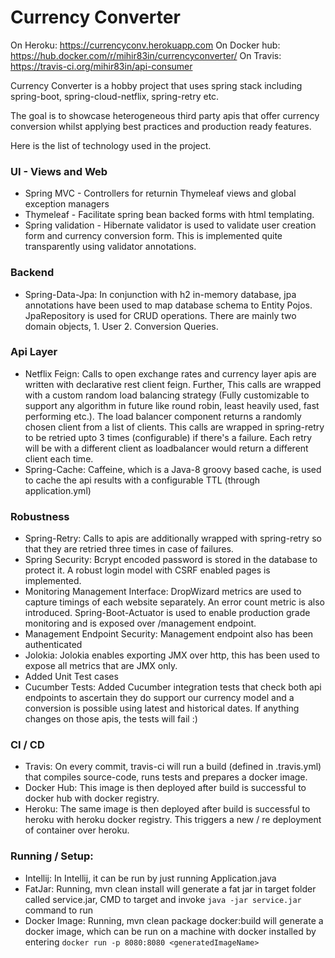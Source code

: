 # Currency Converter

On Heroku: https://currencyconv.herokuapp.com 
On Docker hub: https://hub.docker.com/r/mihir83in/currencyconverter/ 
On Travis: https://travis-ci.org/mihir83in/api-consumer 

Currency Converter is a hobby project that uses spring stack including spring-boot, spring-cloud-netflix, spring-retry etc.

The goal is to showcase heterogeneous third party apis that offer currency conversion whilst applying best practices and
production ready features.

Here is the list of technology used in the project.

### UI - Views and Web
* Spring MVC -  Controllers for returnin Thymeleaf views and global exception managers
* Thymeleaf - Facilitate spring bean backed forms with html templating.
* Spring validation - Hibernate validator is used to validate user creation form and currency conversion form. This is
implemented quite transparently using validator annotations.

### Backend
* Spring-Data-Jpa: In conjunction with h2 in-memory database, jpa annotations have been used to map database schema to Entity
Pojos. JpaRepository is used for CRUD operations. There are mainly two domain objects, 1. User 2. Conversion Queries.

### Api Layer
* Netflix Feign: Calls to open exchange rates and currency layer apis are written with declarative rest client feign. Further,
This calls are wrapped with a custom random load balancing strategy (Fully customizable to support any algorithm in future like
round robin, least heavily used, fast performing etc.). The load balancer component returns a randomly chosen client from a
list of clients. This calls are wrapped in spring-retry to be retried upto 3 times (configurable) if there's a failure.
Each retry will be with a different client as loadbalancer would return a different client each time.
* Spring-Cache: Caffeine, which is a Java-8 groovy based cache, is used to cache the api results with a configurable TTL
(through application.yml)

### Robustness
* Spring-Retry: Calls to apis are additionally wrapped with spring-retry so that they are retried three times in case of failures.
* Spring Security: Bcrypt encoded password is stored in the database to protect it. A robust login model with CSRF enabled
pages is implemented.
* Monitoring Management Interface: DropWizard metrics are used to capture timings of each website separately. An error count
metric is also introduced. Spring-Boot-Actuator is used to enable production grade monitoring and is exposed over /management
endpoint.
* Management Endpoint Security: Management endpoint also has been authenticated
* Jolokia: Jolokia enables exporting JMX over http, this has been used to expose all metrics that are JMX only.
* Added Unit Test cases
* Cucumber Tests: Added Cucumber integration tests that check both api endpoints to ascertain they do support our currency model and a conversion is possible using latest and historical dates. If anything changes on those apis, the tests will fail :)

### CI / CD
* Travis: On every commit, travis-ci will run a build (defined in .travis.yml) that compiles source-code, runs tests and
prepares a docker image.
* Docker Hub: This image is then deployed after build is successful to docker hub with docker registry.
* Heroku: The same image is then deployed after build is successful to heroku with heroku docker registry. This triggers a new
/ re deployment of container over heroku.

### Running / Setup:
* Intellij: In Intellij, it can be run by just running Application.java
* FatJar: Running, mvn clean install will generate a fat jar in target folder called service.jar, CMD to target and
invoke `java -jar service.jar` command to run
* Docker Image: Running, mvn clean package docker:build will generate a docker image, which can be run on a machine with docker
 installed by entering `docker run -p 8080:8080 <generatedImageName>`
